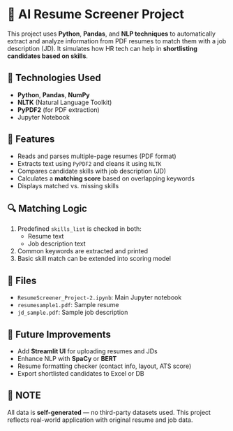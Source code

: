 # 🧠 AI Resume Screener Project

This project uses **Python**, **Pandas**, and **NLP techniques** to automatically extract and analyze information from PDF resumes to match them with a job description (JD). It simulates how HR tech can help in **shortlisting candidates based on skills**.

## 🔧 Technologies Used
- **Python**, **Pandas**, **NumPy**
- **NLTK** (Natural Language Toolkit)
- **PyPDF2** (for PDF extraction)
- Jupyter Notebook

## 📌 Features
- Reads and parses multiple-page resumes (PDF format)
- Extracts text using `PyPDF2` and cleans it using `NLTK`
- Compares candidate skills with job description (JD)
- Calculates a **matching score** based on overlapping keywords
- Displays matched vs. missing skills

## 🔍 Matching Logic
1. Predefined `skills_list` is checked in both:
   - Resume text
   - Job description text
2. Common keywords are extracted and printed
3. Basic skill match can be extended into scoring model

## 📁 Files
- `ResumeScreener_Project-2.ipynb`: Main Jupyter notebook
- `resumesample1.pdf`: Sample resume
- `jd_sample.pdf`: Sample job description

## 🚀 Future Improvements
- Add **Streamlit UI** for uploading resumes and JDs
- Enhance NLP with **SpaCy** or **BERT**
- Resume formatting checker (contact info, layout, ATS score)
- Export shortlisted candidates to Excel or DB

## 📌 NOTE
All data is **self-generated** — no third-party datasets used. This project reflects real-world application with original resume and job data.
